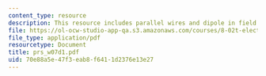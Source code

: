 ```yaml
---
content_type: resource
description: This resource includes parallel wires and dipole in field.
file: https://ol-ocw-studio-app-qa.s3.amazonaws.com/courses/8-02t-electricity-and-magnetism-spring-2005/70e88a5e47f3eab8f6411d2376e13e27_prs_w07d1.pdf
file_type: application/pdf
resourcetype: Document
title: prs_w07d1.pdf
uid: 70e88a5e-47f3-eab8-f641-1d2376e13e27
---
```

